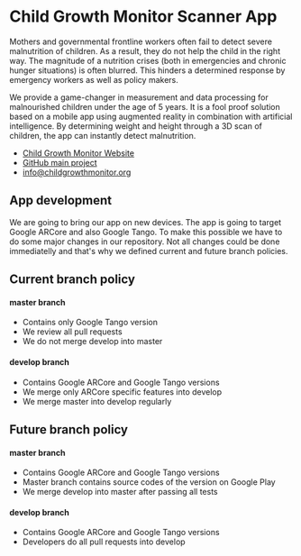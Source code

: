 # Child Growth Monitor Scanner App
Mothers and governmental frontline workers often fail to detect severe malnutrition of children. As a result, they do not help the child in the right way. The magnitude of a nutrition crises (both in emergencies and chronic hunger situations) is often blurred. This hinders a determined response by emergency workers as well as policy makers.

We provide a game-changer in measurement and data processing for malnourished children under the age of 5 years. It is a fool proof solution based on a mobile app using augmented reality in combination with artificial intelligence. By determining weight and height through a 3D scan of children, the app can instantly detect malnutrition.

- [Child Growth Monitor Website](https://childgrowthmonitor.org)
- [GitHub main project](https://github.com/Welthungerhilfe/ChildGrowthMonitor/)
- info@childgrowthmonitor.org

## App development

We are going to bring our app on new devices. The app is going to target Google ARCore and also Google Tango. To make this possible we have to do some major changes in our repository. Not all changes could be done immediatelly and that's why we defined current and future branch policies.

## Current branch policy

#### master branch
- Contains only Google Tango version
- We review all pull requests
- We do not merge develop into master

#### develop branch
- Contains Google ARCore and Google Tango versions
- We merge only ARCore specific features into develop
- We merge master into develop regularly

## Future branch policy

#### master branch
- Contains Google ARCore and Google Tango versions
- Master branch contains source codes of the version on Google Play
- We merge develop into master after passing all tests

#### develop branch
- Contains Google ARCore and Google Tango versions
- Developers do all pull requests into develop
